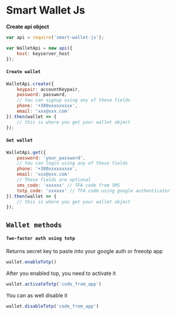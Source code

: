# Smart Wallet Js

**Create api object**

```js
var api = require('smart-wallet-js');

var WalletApi = new api({
    host: keyserver_host
});
```


#### `Create wallet`
```js
WalletApi.create({
    keypair: accountKeypair,
    password: password,
    // You can signup using any of these fields 
    phone: '+380xxxxxxxxx',
    email: 'xxx@xxx.com'
}).then(wallet => {
    // this is where you get your wallet object
});
```

#### `Get wallet`
```js
WalletApi.get({
    password: 'your_password',
    // You can login using any of these fields 
    phone: '+380xxxxxxxxx',
    email: 'xxx@xxx.com'
    // These fields are optional
    sms_code: 'xxxxxx' // TFA code from SMS
    totp_code: 'xxxxxx' // TFA code using google authenticator
}).then(wallet => {
    // this is where you get your wallet object
});
```

## `Wallet methods`
#### `Two-factor auth using totp`
Returns secret key to paste into your google auth or freeotp app
```js
wallet.enableTotp()
```

After you enabled top, you need to activate it
```js
wallet.activateTotp('code_from_app')
```

You can as well disable it
```js
wallet.disableTotp('code_from_app')
```
